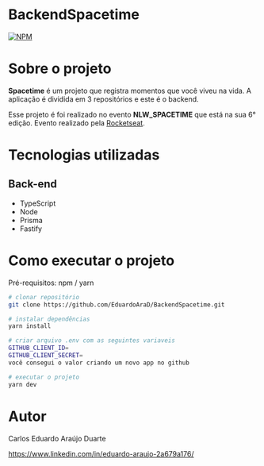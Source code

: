 # BackendSpacetime
[![NPM](https://img.shields.io/npm/l/react)](https://github.com/EduardoAraD/BackendSpacetime/blob/main/LICENSE)

# Sobre o projeto

**Spacetime** é um projeto que registra momentos que você viveu na vida. A aplicação é dividida em 3 repositórios e este é o backend.

Esse projeto é foi realizado no evento **NLW_SPACETIME** que está na sua 6° edição. Evento realizado pela [Rocketseat](https://www.rocketseat.com.br "Site da Rockeseat").

# Tecnologias utilizadas
## Back-end
- TypeScript
- Node
- Prisma
- Fastify

# Como executar o projeto
Pré-requisitos: npm / yarn

```bash
# clonar repositório
git clone https://github.com/EduardoAraD/BackendSpacetime.git

# instalar dependências
yarn install

# criar arquivo .env com as seguintes variaveis
GITHUB_CLIENT_ID=
GITHUB_CLIENT_SECRET=
você consegui o valor criando um novo app no github

# executar o projeto
yarn dev
```

# Autor

Carlos Eduardo Araújo Duarte

https://www.linkedin.com/in/eduardo-araujo-2a679a176/

